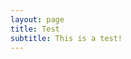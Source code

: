 ```yaml
---
layout: page
title: Test
subtitle: This is a test!
---
```


<meta charset="utf-8">

<title>Cubism.js Demo</title>

<style>
    @import url(/js/cubism/style.css);
</style>

<body>
    <script src="/js/cubism/d3.v2.js"></script>
    <script src="/js/cubism/cubism.v1.js"></script>
</body>

<script>
    var context = cubism.context()
        .step(1e4)
        .size(1440);
    
    // Add axis
    d3.select("body").selectAll(".axis")
        .data(["top", "bottom"])
      .enter().append("div")
        .attr( "class", function(d) { return d + " axis"; } )
        .each( function(d) { d3.select(this).call(context.axis().ticks(12).orient(d)); } );
    
    // Append rule
    //d3.select("body").append("div")
    //    .attr("class", "rule")
    //    .call(context.rule());
    
    // Add the different cubism graphic lines
    d3.select("body").selectAll(".horizon")
        .data(d3.range(1, 10).map(random))
      .enter().insert("div", ".bottom")
        .attr("class", "horizon")
        .call(context.horizon().extent([-10, 10]));
    
    context.on("focus", function(i) {
      d3.selectAll(".value").style("right", i == null ? null : context.size() - i + "px");
    });
    
    // Replace this with context.graphite and graphite.metric!
    function random(x) {
      var value = 0,
          values = [],
          i = 0,
          last;
      return context.metric(function(start, stop, step, callback) {
        start = +start, stop = +stop;
        if (isNaN(last)) last = start;
        while (last < stop) {
          last += step;
          value = Math.max(-10, Math.min(10, value + .8 * Math.random() - .4 + .2 * Math.cos(i += x * .02)));
          values.push(value);
        }
        callback(null, values = values.slice((start - stop) / step));
      }, x);
    }

</script>
